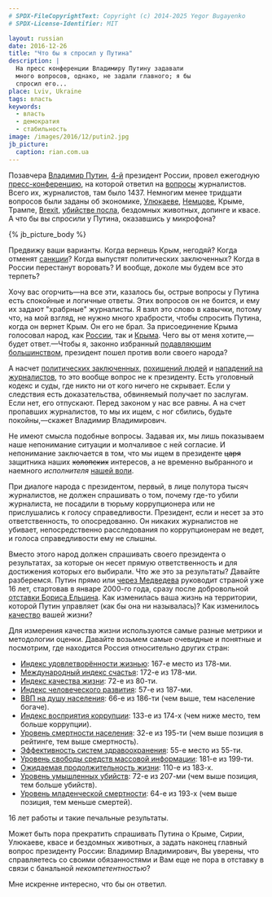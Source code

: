 ```yaml
---
# SPDX-FileCopyrightText: Copyright (c) 2014-2025 Yegor Bugayenko
# SPDX-License-Identifier: MIT

layout: russian
date: 2016-12-26
title: "Что бы я спросил у Путина"
description: |
  На пресс конференции Владимиру Путину задавали
  много вопросов, однако, не задали главного; я бы
  спросил его...
place: Lviv, Ukraine
tags: власть
keywords:
  - власть
  - демократия
  - стабильность
image: /images/2016/12/putin2.jpg
jb_picture:
  caption: rian.com.ua
---
```


Позавчера [Владимир Путин](https://ru.wikipedia.org/wiki/%D0%9F%D1%83%D1%82%D0%B8%D0%BD,_%D0%92%D0%BB%D0%B0%D0%B4%D0%B8%D0%BC%D0%B8%D1%80_%D0%92%D0%BB%D0%B0%D0%B4%D0%B8%D0%BC%D0%B8%D1%80%D0%BE%D0%B2%D0%B8%D1%87),
[4-й](https://ru.wikipedia.org/wiki/%D0%A1%D0%BF%D0%B8%D1%81%D0%BE%D0%BA_%D0%BF%D1%80%D0%B5%D0%B7%D0%B8%D0%B4%D0%B5%D0%BD%D1%82%D0%BE%D0%B2_%D0%A0%D0%BE%D1%81%D1%81%D0%B8%D0%B8)
президент России, провел ежегодную
[пресс-конференцию](https://www.gazeta.ru/politics/2016/12/23_a_10444883.shtml),
на которой ответил на [вопросы](https://www.gazeta.ru/politics/2016/12/23_a_10444883.shtml)
журналистов. Всего их, журналистов, там было 1437. Немногим менее тридцати
вопросов были заданы об экономике,
[Улюкаеве](https://russian.rt.com/russia/article/332878-ministr-ulyukaev-zaderzhan),
[Немцове](https://ru.wikipedia.org/wiki/%D0%A3%D0%B1%D0%B8%D0%B9%D1%81%D1%82%D0%B2%D0%BE_%D0%91%D0%BE%D1%80%D0%B8%D1%81%D0%B0_%D0%9D%D0%B5%D0%BC%D1%86%D0%BE%D0%B2%D0%B0),
Крыме, Трампе,
[Brexit](https://ru.wikipedia.org/wiki/%D0%92%D1%8B%D1%85%D0%BE%D0%B4_%D0%92%D0%B5%D0%BB%D0%B8%D0%BA%D0%BE%D0%B1%D1%80%D0%B8%D1%82%D0%B0%D0%BD%D0%B8%D0%B8_%D0%B8%D0%B7_%D0%95%D0%B2%D1%80%D0%BE%D0%BF%D0%B5%D0%B9%D1%81%D0%BA%D0%BE%D0%B3%D0%BE_%D1%81%D0%BE%D1%8E%D0%B7%D0%B0),
[убийстве посла](http://www.rbc.ru/newspaper/2016/12/20/585815979a7947ac1dae1c12),
бездомных животных, допинге и квасе. А что бы
вы спросили у Путина, оказавшись у микрофона?

<!--more-->

{% jb_picture_body %}

Предвижу ваши варианты.
Когда вернешь Крым, негодяй?
Когда отменят [санкции](https://ru.wikipedia.org/wiki/%D0%A1%D0%B0%D0%BD%D0%BA%D1%86%D0%B8%D0%B8_%D0%B2_%D1%81%D0%B2%D1%8F%D0%B7%D0%B8_%D1%81_%D1%83%D0%BA%D1%80%D0%B0%D0%B8%D0%BD%D1%81%D0%BA%D0%B8%D0%BC%D0%B8_%D1%81%D0%BE%D0%B1%D1%8B%D1%82%D0%B8%D1%8F%D0%BC%D0%B8_2014_%D0%B3%D0%BE%D0%B4%D0%B0)?
Когда выпустят политических заключенных?
Когда в России перестанут воровать?
И вообще, доколе мы будем все это терпеть?

Хочу вас огорчить&mdash;на все эти, казалось бы, острые вопросы у Путина есть
спокойные и логичные ответы. Этих вопросов он не боится, и ему их задают
"храбрные" журналисты. Я взял это слово в кавычки, потому что, на мой взгляд,
не нужно много храбрости, чтобы спросить Путина, когда он вернет Крым. Он его
не брал. За присоединение Крыма голосовал народ, как
[России](http://www.bbc.com/russian/russia/2014/03/140320_ukraine_crimea_duma_ratification),
так и [Крыма](http://www.interfax.ru/world/365090).
Чего вы от меня хотите,&mdash;будет ответ.&mdash;Чтобы я, законно
избранный [подавляющим большинством](https://ria.ru/spravka/20130304/925629279.html), президент
пошел против воли своего народа?

А насчет
[политических заключенных](http://www.politzeky.ru/politzeki/ves-spisok/22379.html),
[похищений людей](http://112.ua/avarii-chp/poyavilos-video-pohishheniya-v-krymu-chlena-medzhlisa-ervina-ibragimova-313909.html) и
[нападений на журналистов](http://112.ua/avarii-chp/poyavilos-video-pohishheniya-v-krymu-chlena-medzhlisa-ervina-ibragimova-313909.html),
то это вообще вопрос не к президенту. Есть уголовный кодекс и суды, где
никто ни от кого ничего не скрывает. Если у следствия есть доказательства,
обвиняемый получает по заслугам. Если нет, его отпускают. Перед законом
у нас все равны. А на счет пропавших журналистов, то мы их ищем, с ног сбились,
будьте покойны,&mdash;скажет Владимир Владимирович.

Не имеют смысла подобные вопросы. Задавая их, мы лишь показываем наше непонимание
ситуации и молчаливое с ней согласие. И непонимание заключается в том, что мы ищем
в президенте ~~царя~~ защитника наших ~~холопских~~ интересов, а не
временно выбранного и наемного _исполнителя_
[нашей воли](http://www.constitution.ru/10003000/10003000-6.htm).

При диалоге народа с президентом, первый, в лице полутора тысяч журналистов,
не должен спрашивать о том, почему где-то убили журналиста, не посадили
в тюрьму коррупционера или не прислушались к голосу справедливости. Президент,
если и несет за это ответственность, то опосредованно. Он никаких
журналистов не убивает, непосредственно расследования по коррупционерам не ведет,
и голоса справедливости ему не слышны.

Вместо этого народ должен спрашивать своего президента о результатах, за которые
он несет прямую ответственность и для достижения которых его выбирали. Что же это
за результаты? Давайте разберемся. Путин прямо или
[через Медведева](https://lenta.ru/news/2008/05/07/newpr/) руководит
страной уже 16 лет, стартовав в январе 2000-го года, сразу после добровольной
[отставки Бориса Ельцина](http://histrf.ru/lenta-vremeni/event/view/otstavka-b-n-iel-tsina).
Как изменилась ваша жизнь на территории, которой
Путин управляет (как бы она ни называлась)? Как изменилось
[качество](https://ru.wikipedia.org/wiki/%D0%9A%D0%B0%D1%87%D0%B5%D1%81%D1%82%D0%B2%D0%BE_%D0%B6%D0%B8%D0%B7%D0%BD%D0%B8)
вашей жизни?

Для измерения качества жизни используются самые разные метрики и методологии
оценки. Давайте возьмем самые очевидные и понятные и посмотрим, где находится
Россия относительно других стран:

  * [Индекс удовлетворённости жизнью](https://ru.wikipedia.org/wiki/%D0%98%D0%BD%D0%B4%D0%B5%D0%BA%D1%81_%D1%83%D0%B4%D0%BE%D0%B2%D0%BB%D0%B5%D1%82%D0%B2%D0%BE%D1%80%D1%91%D0%BD%D0%BD%D0%BE%D1%81%D1%82%D0%B8_%D0%B6%D0%B8%D0%B7%D0%BD%D1%8C%D1%8E):
    167-е место из 178-ми.
  * [Международный индекс счастья](https://ru.wikipedia.org/wiki/%D0%9C%D0%B5%D0%B6%D0%B4%D1%83%D0%BD%D0%B0%D1%80%D0%BE%D0%B4%D0%BD%D1%8B%D0%B9_%D0%B8%D0%BD%D0%B4%D0%B5%D0%BA%D1%81_%D1%81%D1%87%D0%B0%D1%81%D1%82%D1%8C%D1%8F):
    172-е из 178-ми.
  * [Индекс качества жизни](https://ru.wikipedia.org/wiki/%D0%98%D0%BD%D0%B4%D0%B5%D0%BA%D1%81_%D0%BA%D0%B0%D1%87%D0%B5%D1%81%D1%82%D0%B2%D0%B0_%D0%B6%D0%B8%D0%B7%D0%BD%D0%B8):
    72-е из 80-ти.
  * [Индекс человеческого развития](https://ru.wikipedia.org/wiki/%D0%98%D0%BD%D0%B4%D0%B5%D0%BA%D1%81_%D1%87%D0%B5%D0%BB%D0%BE%D0%B2%D0%B5%D1%87%D0%B5%D1%81%D0%BA%D0%BE%D0%B3%D0%BE_%D1%80%D0%B0%D0%B7%D0%B2%D0%B8%D1%82%D0%B8%D1%8F):
    57-е из 187-ми.
  * [ВВП на душу населения](https://ru.wikipedia.org/wiki/%D0%A1%D0%BF%D0%B8%D1%81%D0%BE%D0%BA_%D1%81%D1%82%D1%80%D0%B0%D0%BD_%D0%BF%D0%BE_%D0%92%D0%92%D0%9F_(%D0%BD%D0%BE%D0%BC%D0%B8%D0%BD%D0%B0%D0%BB)_%D0%BD%D0%B0_%D0%B4%D1%83%D1%88%D1%83_%D0%BD%D0%B0%D1%81%D0%B5%D0%BB%D0%B5%D0%BD%D0%B8%D1%8F):
    66-е из 186-ти (чем выше, тем население богаче).
  * [Индекс восприятия коррупции](https://ru.wikipedia.org/wiki/%D0%A1%D0%BF%D0%B8%D1%81%D0%BE%D0%BA_%D1%81%D1%82%D1%80%D0%B0%D0%BD_%D0%BF%D0%BE_%D0%B8%D0%BD%D0%B4%D0%B5%D0%BA%D1%81%D1%83_%D0%B2%D0%BE%D1%81%D0%BF%D1%80%D0%B8%D1%8F%D1%82%D0%B8%D1%8F_%D0%BA%D0%BE%D1%80%D1%80%D1%83%D0%BF%D1%86%D0%B8%D0%B8):
    133-е из 174-х (чем ниже место, тем больше коррупции).
  * [Уровень смертности населения](https://ru.wikipedia.org/wiki/%D0%A1%D0%BF%D0%B8%D1%81%D0%BE%D0%BA_%D1%81%D1%82%D1%80%D0%B0%D0%BD_%D0%BF%D0%BE_%D1%83%D1%80%D0%BE%D0%B2%D0%BD%D1%8E_%D1%81%D0%BC%D0%B5%D1%80%D1%82%D0%BD%D0%BE%D1%81%D1%82%D0%B8_%D0%BD%D0%B0%D1%81%D0%B5%D0%BB%D0%B5%D0%BD%D0%B8%D1%8F):
    32-е из 195-ти (чем выше позиция в рейтинге, тем выше смертность).
  * [Эффективность систем здравоохранения](http://gtmarket.ru/news/2016/10/08/7306):
    55-е место из 55-ти.
  * [Уровень свободы средств массовой информации](http://gtmarket.ru/ratings/freedom-of-the-press/info):
    181-е из 199-ти.
  * [Ожидаемая продолжительность жизни](https://ru.wikipedia.org/wiki/%D0%A1%D0%BF%D0%B8%D1%81%D0%BE%D0%BA_%D1%81%D1%82%D1%80%D0%B0%D0%BD_%D0%BF%D0%BE_%D0%BE%D0%B6%D0%B8%D0%B4%D0%B0%D0%B5%D0%BC%D0%BE%D0%B9_%D0%BF%D1%80%D0%BE%D0%B4%D0%BE%D0%BB%D0%B6%D0%B8%D1%82%D0%B5%D0%BB%D1%8C%D0%BD%D0%BE%D1%81%D1%82%D0%B8_%D0%B6%D0%B8%D0%B7%D0%BD%D0%B8):
    110-е из 183-х.
  * [Уровень умышленных убийств](https://ru.wikipedia.org/wiki/%D0%A1%D0%BF%D0%B8%D1%81%D0%BE%D0%BA_%D1%81%D1%82%D1%80%D0%B0%D0%BD_%D0%BF%D0%BE_%D1%83%D1%80%D0%BE%D0%B2%D0%BD%D1%8E_%D1%83%D0%BC%D1%8B%D1%88%D0%BB%D0%B5%D0%BD%D0%BD%D1%8B%D1%85_%D1%83%D0%B1%D0%B8%D0%B9%D1%81%D1%82%D0%B2):
    72-е из 207-ми (чем выше позиция, тем больше убийств).
  * [Уровень младенческой смертности](http://gtmarket.ru/ratings/child-mortality-rate/info):
    64-е из 193-х (чем выше позиция, тем меньше смертей).

16 лет работы и такие печальные результаты.

Может быть пора прекратить спрашивать Путина
о Крыме, Сирии, Улюкаеве, квасе и бездомных животных, а задать наконец главный вопрос
президенту России: Владимир Владимирович, Вы уверены, что
справляетесь со своими обязанностями и Вам еще не пора в отставку в связи
с банальной _некомпетентностью_?

Мне искренне интересно, что бы он ответил.
